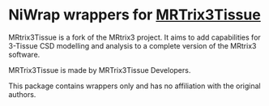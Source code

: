 # NiWrap wrappers for [MRTrix3Tissue](https://3tissue.github.io/)

MRtrix3Tissue is a fork of the MRtrix3 project. It aims to add capabilities for 3-Tissue CSD modelling and analysis to a complete version of the MRtrix3 software.

MRTrix3Tissue is made by MRTrix3Tissue Developers.

This package contains wrappers only and has no affiliation with the original authors.
